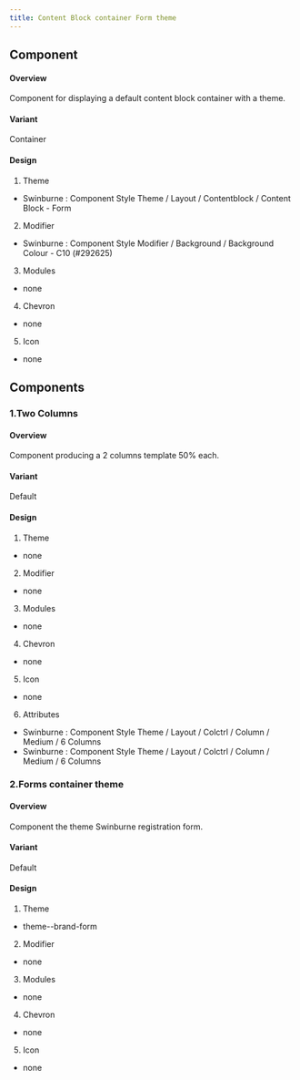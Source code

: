 ```yaml
---
title: Content Block container Form theme
---
```

## Component
#### Overview
 Component for displaying a default content block container with a theme.
#### Variant
 Container
#### Design
1. Theme
 * Swinburne : Component Style Theme / Layout / Contentblock / Content Block - Form
2. Modifier
 * Swinburne : Component Style Modifier / Background / Background Colour - C10 (#292625)
3. Modules
 * none
4. Chevron
 * none
5. Icon
 * none
 
## Components
### 1.Two Columns
#### Overview
 Component producing a 2 columns template 50% each.
#### Variant
 Default
#### Design
1. Theme
 * none
2. Modifier
 * none
3. Modules
 * none
4. Chevron
 * none
5. Icon
 * none
6. Attributes
 * Swinburne : Component Style Theme / Layout / Colctrl / Column / Medium / 6 Columns
 * Swinburne : Component Style Theme / Layout / Colctrl / Column / Medium / 6 Columns
### 2.Forms container theme
#### Overview
 Component the theme Swinburne registration form.
#### Variant
 Default
#### Design
1. Theme
 * theme--brand-form
2. Modifier
 * none
3. Modules
 * none
4. Chevron
 * none
5. Icon
 * none
